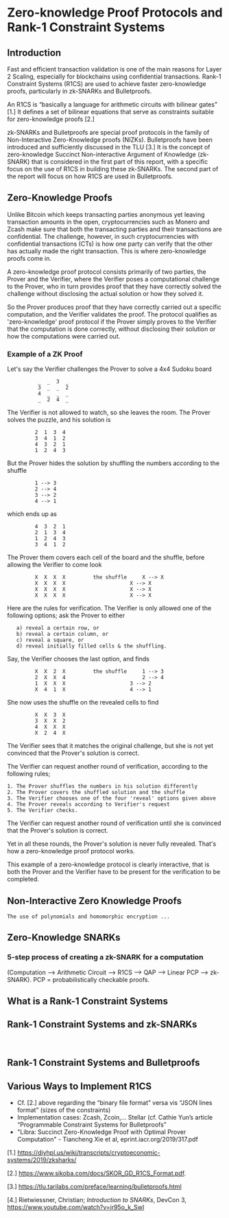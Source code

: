 # Zero-knowledge Proof Protocols and Rank-1 Constraint Systems

## Introduction 

Fast and efficient transaction validation is one of the main reasons for Layer 2 Scaling, especially for blockchains using confidential transactions. Rank-1 Constraint Systems (R1CS) are used to achieve faster zero-knowledge proofs, particularly in zk-SNARKs and Bulletproofs. 

An R1CS is “basically a language for arithmetic circuits with bilinear gates” [1.] It defines a set of bilinear equations that serve as constraints suitable for zero-knowledge proofs [2.] 

zk-SNARKs and Bulletproofs are special proof protocols in the family of Non-Interactive Zero-Knowledge proofs (NIZKs). Bulletproofs have been introduced and sufficiently discussed in the TLU [3.] It is the concept of zero-knowledge Succinct Non-interactive Argument of Knowledge (zk-SNARK) that is considered in the first part of this report, with a specific focus on the use of R1CS in building these zk-SNARKs. The second part of the report will focus on how R1CS are used in Bulletproofs.     

    
  
  ## Zero-Knowledge Proofs 

Unlike Bitcoin which keeps transacting parties anonymous yet leaving transaction amounts in the open, cryptocurrencies such as Monero and Zcash make sure that both the transacting parties and their transactions are confidential. The challenge, however, in such cryptocurrencies with confidential transactions (CTs) is how one party can verify that the other has actually made the right transaction. This is where zero-knowledge proofs come in. 

A zero-knowledge proof protocol consists primarily of two parties, the Prover and the Verifier, where the Verifier poses a computational challenge to the Prover, who in turn provides proof that they have correctly solved the challenge without disclosing the actual solution or how they solved it. 

So the Prover produces proof that they have correctly carried out a specific computation, and the Verifier validates the proof. The protocol qualifies as 'zero-knowledge' proof protocol if the Prover simply proves to the Verifier that the computation is done correctly, without disclosing their solution or how the computations were carried out.  
   
  
  ### Example of a ZK Proof 
  
  Let's say the Verifier challenges the Prover to solve a 4x4 Sudoku board 
  
  			  _  _  3  _       
  			  3  _  _  2       
  			  4  _  _  _     
  			  _  2  4  _    
  
  The Verifier is not allowed to watch, so she leaves the room.
  The Prover solves the puzzle, and his solution is 
  
   			 2  1  3  4
   			 3  4  1  2
   			 4  3  2  1
   			 1  2  4  3
  
  But the Prover hides the solution by shuffling the numbers according to the shuffle  
  
 			 1 --> 3 
  			 2 --> 4 
  			 3 --> 2 
  			 4 --> 1 
  
   which ends up as  
   
   			 4  3  2  1 
   			 2  1  3  4   
   			 1  2  4  3
   			 3  4  1  2  
   
   The Prover them covers each cell of the board and the shuffle, before allowing the Verifier to come look 
   
   			 X  X  X  X 		the shuffle 	X --> X	
   			 X  X  X  X 					X --> X 
   			 X  X  X  X 					X --> X 
   			 X  X  X  X  					X --> X 

   Here are the rules for verification. The Verifier is only allowed one of the following options; ask the Prover to either

       a) reveal a certain row, or  
       b) reveal a certain column, or  
       c) reveal a square, or  
       d) reveal initially filled cells & the shuffling. 

   Say, the Verifier chooses the last option, and finds 
  
   			 X  X  2  X 		the shuffle 	1 --> 3	
   			 2  X  X  4 						2 --> 4 
   			 1  X  X  X 					3 --> 2 
   			 X  4  1  X  					4 --> 1    
  
   She now uses the shuffle on the revealed cells to find   
  
   			 X  X  3  X  
   			 3  X  X  2 	
   			 4  X  X  X 
   			 X  2  4  X  
  
   The Verifier sees that it matches the original challenge, but she is not yet convinced that the Prover's solution is correct.   
  
   The Verifier can request another round of verification, according to the following rules; 

  	1. The Prover shuffles the numbers in his solution differently 
	2. The Prover covers the shuffled solution and the shuffle 
	3. The Verifier chooses one of the four 'reveal' options given above 
	4. The Prover reveals according to Verifier's request 
	5. The Verifier checks.   
  
   The Verifier can request another round of verification until she is convinced that the Prover's solution is correct. 
   
   Yet in all these rounds, the Prover's solution is never fully revealed. That's how a zero-knowledge proof protocol works.  

   This example of a zero-knowledge protocol is clearly interactive, that is both the Prover and the Verifier have to be present for the verification to be completed. 
   
  
  
  
  ## Non-Interactive Zero Knowledge Proofs 
  
  	The use of polynomials and homomorphic encryption ...  
  
  
  

  ## Zero-Knowledge SNARKs  
  
  ###  5-step process of creating a zk-SNARK for a computation 
  
  (Computation —> Arithmetic Circuit —> R1CS —> QAP —> Linear PCP —> zk-SNARK). PCP = probabilistically checkable proofs. 

 
  
  

  ## What is a Rank-1 Constraint Systems 
  
   
  
  ## Rank-1 Constraint Systems and zk-SNARKs  
  
  
  ​  
  ## Rank-1 Constraint Systems and Bulletproofs  
  
  
  
  
  ## Various Ways to Implement R1CS 
- Cf. [2.] above regarding the “binary file format” versa vis “JSON lines format” (sizes of the constraints) 
- Implementation cases: Zcash, Zcoin,… Stellar (cf. Cathie Yun’s article “Programmable Constraint Systems for Bulletproofs”
- "Libra: Succinct Zero-Knowledge Proof with Optimal Prover Computation" - Tiancheng Xie et al, eprint.iacr.org/2019/317.pdf  





[1.] https://diyhpl.us/wiki/transcripts/cryptoeconomic-systems/2019/zksharks/   

[2.] https://www.sikoba.com/docs/SKOR_GD_R1CS_Format.pdf. 

[3.] https://tlu.tarilabs.com/preface/learning/bulletproofs.html 

[4.] Rietwiessner, Christian; *Introduction to SNARKs*, DevCon 3, https://www.youtube.com/watch?v=jr95o_k_SwI 




